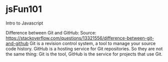 # jsFun101
Intro to Javascript

Difference between Git and GitHub:
Source: https://stackoverflow.com/questions/13321556/difference-between-git-and-github
Git is a revision control system, a tool to manage your source code history.
GitHub is a hosting service for Git repositories.
So they are not the same thing: Git is the tool, GitHub is the service for projects that use Git.
